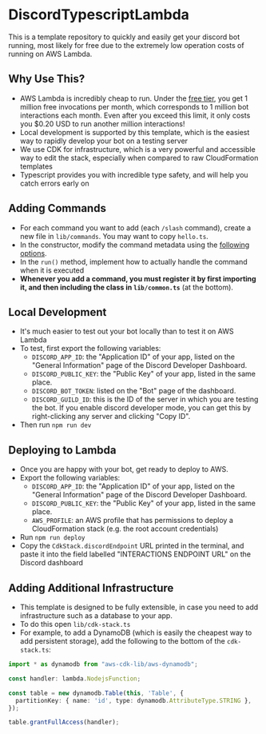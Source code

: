 # DiscordTypescriptLambda

This is a template repository to quickly and easily get your discord bot running, most likely for free due to the extremely low operation costs of running on AWS Lambda.

## Why Use This?

* AWS Lambda is incredibly cheap to run. Under the [free tier](https://aws.amazon.com/free/), you get 1 million free invocations per month, which corresponds to 1 million bot interactions each month. Even after you exceed this limit, it only costs you $0.20 USD to run another million interactions!
* Local development is supported by this template, which is the easiest way to rapidly develop your bot on a testing server
* We use CDK for infrastructure, which is a very powerful and accessible way to edit the stack, especially when compared to raw CloudFormation templates
* Typescript provides you with incredible type safety, and will help you catch errors early on

## Adding Commands

* For each command you want to add (each `/slash` command), create a new file in `lib/commands`. You may want to copy `hello.ts`.
* In the constructor, modify the command metadata using the [following options](https://slash-create.js.org/#/docs/main/latest/typedef/SlashCommandOptions).
* In the `run()` method, implement how to actually handle the command when it is executed
* **Whenever you add a command, you must register it by first importing it, and then including the class in `lib/common.ts`** (at the bottom).

## Local Development

* It's much easier to test out your bot locally than to test it on AWS Lambda
* To test, first export the following variables:
    * `DISCORD_APP_ID`: the "Application ID" of your app, listed on the "General Information" page of the Discord Developer Dashboard.
    * `DISCORD_PUBLIC_KEY`: the "Public Key" of your app, listed in the same place.
    * `DISCORD_BOT_TOKEN`: listed on the "Bot" page of the dashboard.
    * `DISCORD_GUILD_ID`: this is the ID of the server in which you are testing the bot. If you enable discord developer mode, you can get this by right-clicking any server and clicking "Copy ID".
* Then run `npm run dev`

## Deploying to Lambda

* Once you are happy with your bot, get ready to deploy to AWS.
* Export the following variables:
    * `DISCORD_APP_ID`: the "Application ID" of your app, listed on the "General Information" page of the Discord Developer Dashboard.
    * `DISCORD_PUBLIC_KEY`: the "Public Key" of your app, listed in the same place.
    * `AWS_PROFILE`: an AWS profile that has permissions to deploy a CloudFormation stack (e.g. the root account credentials)
* Run `npm run deploy`
* Copy the `CdkStack.discordEndpoint` URL printed in the terminal, and paste it into the field labelled "INTERACTIONS ENDPOINT URL" on the Discord dashboard

## Adding Additional Infrastructure

* This template is designed to be fully extensible, in case you need to add infrastructure such as a database to your app.
* To do this open `lib/cdk-stack.ts`
* For example, to add a DynamoDB (which is easily the cheapest way to add persistent storage), add the following to the bottom of the `cdk-stack.ts`:
```ts
import * as dynamodb from "aws-cdk-lib/aws-dynamodb";

const handler: lambda.NodejsFunction;

const table = new dynamodb.Table(this, 'Table', {
  partitionKey: { name: 'id', type: dynamodb.AttributeType.STRING },
});

table.grantFullAccess(handler);
```
